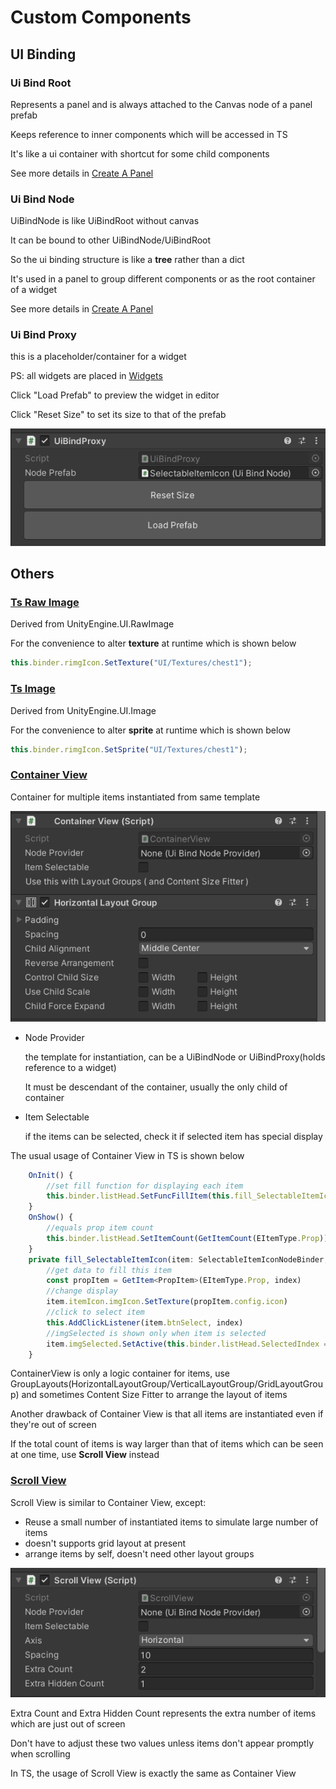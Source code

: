 # Custom Components

## UI Binding 

### Ui Bind Root

Represents a panel and is always attached to the Canvas node of a panel prefab

Keeps reference to inner components which will be accessed in TS

It's like a ui container with shortcut for some child components

See more details in [Create A Panel](./Create%20A%20Panel.md)

### Ui Bind Node

UiBindNode is like UiBindRoot without canvas

It can be bound to other UiBindNode/UiBindRoot

So the ui binding structure is like a **tree** rather than a dict

It's used in a panel to group different components or as the root container of a widget

See more details in [Create A Panel](./Create%20A%20Panel.md)

### Ui Bind Proxy

this is a placeholder/container for a widget

PS: all widgets are placed in [Widgets](../Assets/Resources/UI/Prefabs/Widgets/)

Click "Load Prefab" to preview the widget in editor

Click "Reset Size" to set its size to that of the prefab

![custom_component2](imgs/custom_component2.png)

## Others
### [Ts Raw Image](../Assets/Scripts/TS/UI/Components/TsRawImage.cs)

Derived from UnityEngine.UI.RawImage

For the convenience to alter **texture** at runtime which is shown below

```typescript
this.binder.rimgIcon.SetTexture("UI/Textures/chest1");
```

### [Ts Image](../Assets/Scripts/TS/UI/Components/TsImage.cs)

Derived from UnityEngine.UI.Image

For the convenience to alter **sprite** at runtime which is shown below

```typescript
this.binder.rimgIcon.SetSprite("UI/Textures/chest1");
```

### [Container View](../Assets/Scripts/TS/UI/Components/ContainerView.cs)

Container for multiple items instantiated from same template

![custom_component1](imgs/custom_component1.png)

- Node Provider

  the template for instantiation, can be a UiBindNode or UiBindProxy(holds reference to a widget)

  It must be descendant of the container, usually the only child of container

- Item Selectable

  if the items can be selected, check it if selected item has special display

The usual usage of Container View in TS is shown below

```typescript
    OnInit() {
        //set fill function for displaying each item
        this.binder.listHead.SetFuncFillItem(this.fill_SelectableItemIcon.bind(this))
    }
    OnShow() {
        //equals prop item count
        this.binder.listHead.SetItemCount(GetItemCount(EItemType.Prop))
    }
    private fill_SelectableItemIcon(item: SelectableItemIconNodeBinder, index: number){
        //get data to fill this item
        const propItem = GetItem<PropItem>(EItemType.Prop, index)
        //change display
        item.itemIcon.imgIcon.SetTexture(propItem.config.icon)
        //click to select item
        this.AddClickListener(item.btnSelect, index)
        //imgSelected is shown only when item is selected
        item.imgSelected.SetActive(this.binder.listHead.SelectedIndex === index)
    }
```



ContainerView is only a logic container for items, use GroupLayouts(HorizontalLayoutGroup/VerticalLayoutGroup/GridLayoutGroup) and sometimes Content Size Fitter to arrange the layout of items

Another drawback of Container View is that all items are instantiated even if they're out of screen

If the total count of items is way larger than that of items which can be seen at one time, use **Scroll View** instead

### [Scroll View](../Assets/Scripts/TS/UI/Components/ScrollView.cs)

Scroll View is similar to Container View, except:

- Reuse a small number of instantiated items to simulate large number of items
- doesn't supports grid layout at present
- arrange items by self, doesn't need other layout groups

![custom_component3](imgs/custom_component3.png)

Extra Count and Extra Hidden Count represents the extra number of items which are just out of screen

Don't have to adjust these two values  unless items don't appear promptly when scrolling

 In TS, the usage of Scroll View is exactly the same as Container View

